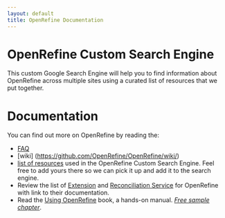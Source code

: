 ```yaml
---
layout: default
title: OpenRefine Documentation
---
```


# OpenRefine Custom Search Engine

This custom Google Search Engine will help you to find information about OpenRefine across multiple sites using a curated list of resources that we put together. 


# Documentation
You can find out more on OpenRefine by reading the:
* [FAQ](https://github.com/OpenRefine/OpenRefine/wiki/FAQ)
* [wiki] (https://github.com/OpenRefine/OpenRefine/wiki/)
* [list of resources](https://github.com/OpenRefine/OpenRefine/wiki/External-Resources) used in the OpenRefine Custom Search Engine. Feel free to add yours there so we can pick it up and add it to the search engine. 
* Review the list of [Extension](https://github.com/OpenRefine/OpenRefine/wiki/Extensions) and [Reconciliation Service](https://github.com/OpenRefine/OpenRefine/wiki/Reconcilable-Data-Sources) for OpenRefine with link to their documentation.
* Read the [Using OpenRefine](http://www.packtpub.com/openrefine-guide-for-data-analysis-and-linking-dataset-to-the-web/book) book, a hands-on manual. _[Free sample chapter](http://www.packtpub.com/sites/default/files/9781783289080_Chapter_02.pdf)_.
